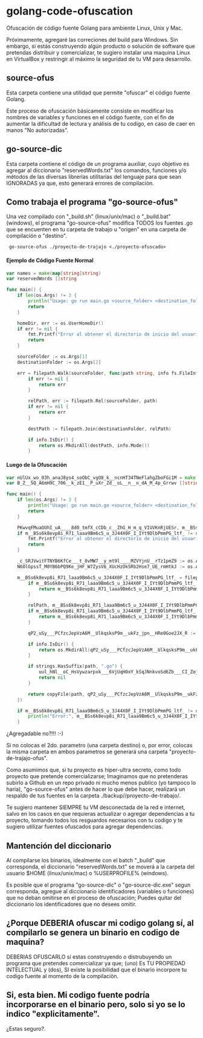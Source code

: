 # golang-code-ofuscation
Ofuscación de código fuente Golang para ambiente Linux, Unix y Mac.

Próximamente, agregaré las correciones del build para Windows. Sin embargo, si estás construyendo algún producto o solución de software que pretendas distribuir y comercializar, te sugiero instalar una maquina Linux en VirtualBox y restringir al máximo la seguridad de tu VM para desarrollo.  

## source-ofus
Esta carpeta contiene una utilidad que permite "ofuscar" el código fuente Golang.

Este proceso de ofuscación básicamente consiste en modificar los nombres de variables y funciones en el código fuente, con el fin de aumentar la dificultad de lectura y análisis de tu codigo, en caso de caer en manos "No autorizadas".

## go-source-dic
Esta carpeta contiene el código de un programa auxiliar, cuyo objetivo es agregar al diccionario "reservedWords.txt" los comandos, funciones y/o métodos de las diversas librerías utilitarias del lenguaje para que sean IGNORADAS ya que, esto generará errores de compilaciòn.

## Como trabaja el programa "go-source-ofus"
Una vez compilado con "_build.sh" (linux/unix/mac) o "_build.bat" (windows), el programa "go-source-ofus" modifica TODOS los fuentes .go que se encuenten en tu carpeta de trabajo u "origen" en una carpeta de compilación o "destino".

     go-source-ofus ./proyecto-de-trajajo <./proyecto-ofuscado>

#### Ejemplo de Código Fuente Normal 
```go
var names = make(map[string]string)
var reservedWords []string

func main() {
	if len(os.Args) != 3 {
		println("Usage: go run main.go <source_folder> <destination_folder>")
		return
	}

	homeDir, err := os.UserHomeDir()
	if err != nil {
		fmt.Printf("Error al obtener el directorio de inicio del usuario: %v\n", err)
		return
	}

	sourceFolder := os.Args[1]
	destinationFolder := os.Args[2]

	err = filepath.Walk(sourceFolder, func(path string, info fs.FileInfo, err error) error {
		if err != nil {
			return err
		}

		relPath, err := filepath.Rel(sourceFolder, path)
		if err != nil {
			return err
		}

		destPath := filepath.Join(destinationFolder, relPath)

		if info.IsDir() {
			return os.MkdirAll(destPath, info.Mode())
		}
```
#### Luego de la Ofuscación
```go
var nUlUx_wo_03h_anaJ8ys4_soObC_vgO8_k__ncnHT34TNeFlahgZboFGi1M = make(map[string]string)
var B_Z__5Q_A6mH9C_706__k_zE1__P_uXr_Zd__oL__n__n_dA_M_4p_Grrwv []string

func main() {
	if len(os.Args) != 3 {
		println("Usage: go run main.go <source_folder> <destination_folder>")
		return
	}

	PKwvqFMuaOUhI_uA____8d0_tmfX_cCDb_c__ZhG_H_m_q_VIUVKnRjUESr, m__BSs6k8evp8i_R71_laaa9Bm6c5_u_3J44X0F_I_IYt9DlbPmmPG_ltf_ := os.UserHomeDir()
	if m__BSs6k8evp8i_R71_laaa9Bm6c5_u_3J44X0F_I_IYt9DlbPmmPG_ltf_ != nil {
		fmt.Printf("Error al obtener el directorio de inicio del usuario: %v\n", m__BSs6k8evp8i_R71_laaa9Bm6c5_u_3J44X0F_I_IYt9DlbPmmPG_ltf_)
		return
	}

	_c_SRJVwitFTNYB6KfCe___t_0vMW7__y_mt9l____MZVYjnU__rTz1pmZ9 := os.Args[1]
	N6OlGpssT_M0YB6bPQ9Ke_jHF_W7ZysV6_XUcHzOkSRb2Hse7_UE_rmHtkJ := os.Args[2]

	m__BSs6k8evp8i_R71_laaa9Bm6c5_u_3J44X0F_I_IYt9DlbPmmPG_ltf_ = filepath.Walk(_c_SRJVwitFTNYB6KfCe___t_0vMW7__y_mt9l____MZVYjnU__rTz1pmZ9, func(path string, info fs.FileInfo, m__BSs6k8evp8i_R71_laaa9Bm6c5_u_3J44X0F_I_IYt9DlbPmmPG_ltf_ error) error {
		if m__BSs6k8evp8i_R71_laaa9Bm6c5_u_3J44X0F_I_IYt9DlbPmmPG_ltf_ != nil {
			return m__BSs6k8evp8i_R71_laaa9Bm6c5_u_3J44X0F_I_IYt9DlbPmmPG_ltf_
		}

		relPath, m__BSs6k8evp8i_R71_laaa9Bm6c5_u_3J44X0F_I_IYt9DlbPmmPG_ltf_ := filepath.Rel(_c_SRJVwitFTNYB6KfCe___t_0vMW7__y_mt9l____MZVYjnU__rTz1pmZ9, path)
		if m__BSs6k8evp8i_R71_laaa9Bm6c5_u_3J44X0F_I_IYt9DlbPmmPG_ltf_ != nil {
			return m__BSs6k8evp8i_R71_laaa9Bm6c5_u_3J44X0F_I_IYt9DlbPmmPG_ltf_
		}

		qP2_uSy___PCfzcJepVzA6M__UlkqsksP9m__ukFz_jpn__HRe0Goe2JX_R := filepath.Join(N6OlGpssT_M0YB6bPQ9Ke_jHF_W7ZysV6_XUcHzOkSRb2Hse7_UE_rmHtkJ, relPath)

		if info.IsDir() {
			return os.MkdirAll(qP2_uSy___PCfzcJepVzA6M__UlkqsksP9m__ukFz_jpn__HRe0Goe2JX_R, info.Mode())
		}

		if strings.HasSuffix(path, ".go") {
			uul_hNl__oC_HsVywzarpxk___6VjUqHOxY_kSqJNnkvoSd6Zb___CI_Zoj(PKwvqFMuaOUhI_uA____8d0_tmfX_cCDb_c__ZhG_H_m_q_VIUVKnRjUESr, path, qP2_uSy___PCfzcJepVzA6M__UlkqsksP9m__ukFz_jpn__HRe0Goe2JX_R)
			return nil
		}

		return copyFile(path, qP2_uSy___PCfzcJepVzA6M__UlkqsksP9m__ukFz_jpn__HRe0Goe2JX_R)
	})

	if m__BSs6k8evp8i_R71_laaa9Bm6c5_u_3J44X0F_I_IYt9DlbPmmPG_ltf_ != nil {
		println("Error:", m__BSs6k8evp8i_R71_laaa9Bm6c5_u_3J44X0F_I_IYt9DlbPmmPG_ltf_.Error())
	}
```
 ¿Agregadable no?!!!  :-) 
 
Si no colocas el 2do. parametro (una carpeta destino) o, por error, colocas la misma carpeta en ambos parametros se generará una carpeta "proyecto-de-trajajo-ofus".

Como asumimos que, si tu proyecto es hiper-ultra secreto, como todo proyecto que pretende comercializarse; Imaginamos que no pretenderas subirlo a Github en un repo privado ni mucho menos publico (yo tampoco lo haría), "go-source-ofus" antes de hacer lo que debe hacer, realizará un respaldo de tus fuentes en la carpeta ./backup/<fecha>/proyecto-de-trabajo/<timestamp>.

Te sugiero mantener SIEMPRE tu VM desconectada de la red e internet, salvo en los casos en que requieras actualizar o agregar dependencias a tu proyecto, tomando todos los resguardos necesarios con tu codigo y te sugiero utilizar fuentes ofuscados para agregar dependencias.

## Mantención del diccionario
Al compilarse los binarios, idealmente con el batch "_build" que corresponda, el diccionario "reservedWords.txt" se moverá a la carpeta del usuario $HOME (linux/unix/mac) o %USERPROFILE% (windows).

Es posible que el programa "go-source-dic" o "go-source-dic.exe" segun corresponda, agregue al diccionario identificadores (variables o funciones) que no deban omitirse en el proceso de ofuscación; Puedes quitar del diccionario los identificadores que no desees omitir.

## ¿Porque DEBERIA ofuscar mi codigo golang sí, al compilarlo se genera un binario en codigo de maquina?

DEBERIAS OFUSCARLO sí estas construyendo o distrubuyendo un programa que pretendes comercializar ya que; (uno) Es TU PROPIEDAD INTELECTUAL y (dos), SI existe la posibilidad que el binario incorpore tu codigo fuente al momento de la compilaciòn.

## Si, esta bien. Mi codigo fuente podría incorporarse en el binario pero, solo si yo se lo indico "explicitamente".

¿Estas seguro?.



